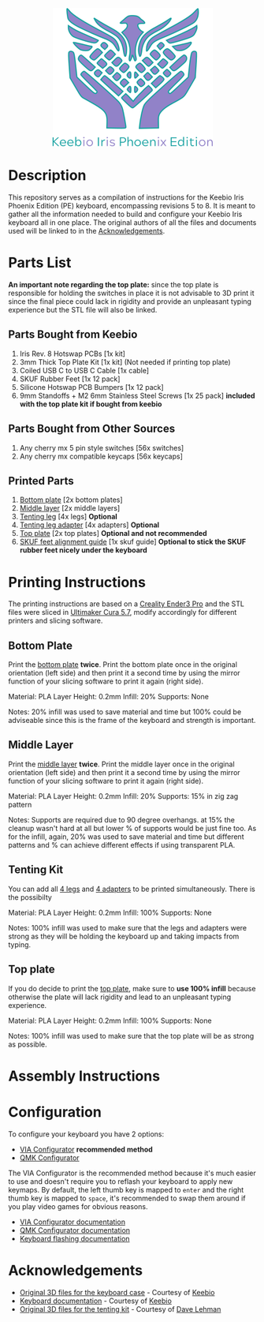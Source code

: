 <div align="center">
  <img alt="Keebio Iris Case Logo" src="/assets/keebio-iris-case-logo.png" />
</div>

# Description

This repository serves as a compilation of instructions for the Keebio Iris Phoenix Edition (PE) keyboard, encompassing revisions 5 to 8. It is meant to gather all the information needed to build and configure your Keebio Iris keyboard all in one place. The original authors of all the files and documents used will be linked to in the [Acknowledgements](#Acknowledgements).

# Parts List

**An important note regarding the top plate:** since the top plate is responsible for holding the switches in place it is not advisable to 3D print it since the final piece could lack in rigidity and provide an unpleasant typing experience but the STL file will also be linked.

## Parts Bought from Keebio
1. Iris Rev. 8 Hotswap PCBs [1x kit]
2. 3mm Thick Top Plate Kit [1x kit] (Not needed if printing top plate)
3. Coiled USB C to USB C Cable [1x cable]
4. SKUF Rubber Feet [1x 12 pack]
5. Silicone Hotswap PCB Bumpers [1x 12 pack]
6. 9mm Standoffs + M2 6mm Stainless Steel Screws [1x 25 pack] **included with the top plate kit if bought from keebio**

## Parts Bought from Other Sources
1. Any cherry mx 5 pin style switches [56x switches]
2. Any cherry mx compatible keycaps [56x keycaps]

## Printed Parts
1. [Bottom plate](keebio-iris-pe-bottom-plate-3mm.stl) [2x bottom plates]
2. [Middle layer](keebio-iris-pe-middle-layer-3mm.stl) [2x middle layers]
3. [Tenting leg](keebio-iris-pe-ergodox-tenting-leg.stl) [4x legs] **Optional**
4. [Tenting leg adapter](keebio-iris-pe-ergodox-tenting-leg-adapter.stl) [4x adapters] **Optional**
5. [Top plate]() [2x top plates] **Optional and not recommended**
6. [SKUF feet alignment guide](keebio-iris-pe-skuf-alignment-guide.stl) [1x skuf guide] **Optional to stick the SKUF rubber feet nicely under the keyboard**

# Printing Instructions

The printing instructions are based on a [Creality Ender3 Pro](https://www.creality.com/products/ender-3-pro-3d-printer) and the STL files were sliced in [Ultimaker Cura 5.7](https://ultimaker.com/software/ultimaker-cura/), modify accordingly for different printers and slicing software.

## Bottom Plate

Print the [bottom plate](keebio-iris-pe-bottom-plate-3mm.stl) **twice**. Print the bottom plate once in the original orientation (left side) and then print it a second time by using the mirror function of your slicing software to print it again (right side).

Material: PLA
Layer Height: 0.2mm
Infill: 20%
Supports: None

Notes: 20% infill was used to save material and time but 100% could be adviseable since this is the frame of the keyboard and strength is important.

## Middle Layer

Print the [middle layer](keebio-iris-pe-middle-layer-3mm.stl) **twice**. Print the middle layer once in the original orientation (left side) and then print it a second time by using the mirror function of your slicing software to print it again (right side).

Material: PLA
Layer Height: 0.2mm
Infill: 20%
Supports: 15% in zig zag pattern

Notes: Supports are required due to 90 degree overhangs. at 15% the cleanup wasn't hard at all but lower % of supports would be just fine too. As for the infill, again, 20% was used to save material and time but different patterns and % can achieve different effects if using transparent PLA.

## Tenting Kit

You can add all [4 legs](keebio-iris-pe-ergodox-tenting-leg.stl) and [4 adapters](keebio-iris-pe-ergodox-tenting-leg-adapter.stl) to be printed simultaneously. There is the possibilty

Material: PLA
Layer Height: 0.2mm
Infill: 100%
Supports: None

Notes: 100% infill was used to make sure that the legs and adapters were strong as they will be holding the keyboard up and taking impacts from typing.

## Top plate

If you do decide to print the [top plate](keebio-iris-pe-top-plate-3mm.stl), make sure to **use 100% infill** because otherwise the plate will lack rigidity and lead to an unpleasant typing experience.

Material: PLA
Layer Height: 0.2mm
Infill: 100%
Supports: None

Notes: 100% infill was used to make sure that the top plate will be as strong as possible.

# Assembly Instructions



# Configuration

To configure your keyboard you have 2 options:
- [VIA Configurator](https://www.caniusevia.com/) **recommended method**
- [QMK Configurator](https://config.qmk.fm)

The VIA Configurator is the recommended method because it's much easier to use and doesn't require you to reflash your keyboard to apply new keymaps. By default, the left thumb key is mapped to `enter` and the right thumb key is mapped to `space`, it's recommended to swap them around if you play video games for obvious reasons.

- [VIA Configurator documentation](https://docs.keeb.io/via)
- [QMK Configurator documentation](https://docs.keeb.io/remapping-keyboard#qmk-configurator)
- [Keyboard flashing documentation](https://docs.keeb.io/flashing-firmware)

# Acknowledgements

- [Original 3D files for the keyboard case](https://github.com/keebio/iris-case) - Courtesy of [Keebio](https://keeb.io)
- [Keyboard documentation](https://docs.keeb.io) - Courtesy of [Keebio](https://keeb.io)
- [Original 3D files for the tenting kit](https://www.thingiverse.com/thing:5259983) - Courtesy of [Dave Lehman](https://www.thingiverse.com/davelehman)
